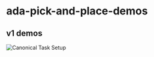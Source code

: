 # ada-pick-and-place-demos

## v1 demos

![Canonical Task Setup](https://github.com/hsnemlekar/ada_manipulation_demos/blob/main/media/canonical_setup_v1.jpg?raw=true)